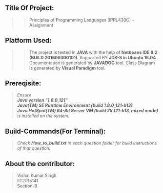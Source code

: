 ## Title Of Project:
>>Principles of Programming Languages (IPPL430C) - Assignment

## Platform Used:
>>The project is tested in <b>JAVA </b> with the help of 
<b>Netbeans IDE 8.2 (BUILD 201609300101)</b>.
Supported BY <b>JDK-8 in Ubuntu 16.04</b> .
Documentation is generated by <b>JAVADOC</b> tool.
Class Diagram is generated by <b>Visual Paradigm</b> tool.

## Prereqisite:
><i>Ensure <b><br>Java version "1.8.0_121" 
<br>Java(TM) SE Runtime Environment (build 1.8.0_121-b13)
<br>Java HotSpot(TM) 64-Bit Server VM (build 25.121-b13, mixed mode)</b> is installed on the system.</i>

## Build-Commands(For Terminal):
><i>Check <b>How_to_build.txt</b> in each question folder for build instructions of that question.</i>

## About the contributor:
>Vishal Kumar Singh</br>
>IIT2015141</br>
>Section-B</br>
